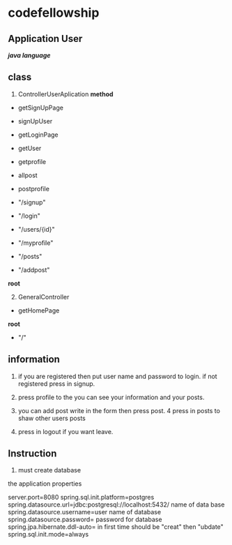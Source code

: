 # codefellowship

## Application User

***java language***

## class
1. ControllerUserAplication
**method**
* getSignUpPage
* signUpUser
* getLoginPage
* getUser
* getprofile
* allpost
* postprofile



* "/signup"
* "/login"
* "/users/{id}"
* "/myprofile"
* "/posts"
* "/addpost"

**root**

2. GeneralController
* getHomePage

**root**

* "/"

## information
1. if you are registered then put user name and password to login.
   if not registered press in signup.

2. press profile to the you can see your information and your posts.
3. you can add post write in the form then press post.
4 press in posts to shaw other users posts
5. press in logout if you want leave.

## Instruction

1. must create database

the application properties

server.port=8080
spring.sql.init.platform=postgres
spring.datasource.url=jdbc:postgresql://localhost:5432/ name of data base
spring.datasource.username=user name of database
spring.datasource.password= password for database
spring.jpa.hibernate.ddl-auto= in first time should be "creat" then "ubdate"
spring.sql.init.mode=always
